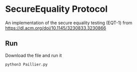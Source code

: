 # SecureEquality Protocol

An implementation of the secure equality testing (EQT-1) from https://dl.acm.org/doi/10.1145/3230833.3230866

## Run

Download the file and run it

```bash
python3 Paillier.py
```

